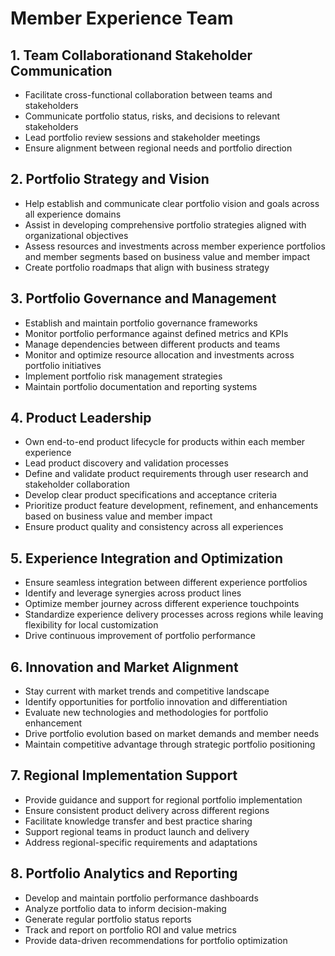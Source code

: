 # Member Experience Team


## 1. Team Collaborationand Stakeholder Communication
- Facilitate cross-functional collaboration between teams and stakeholders
- Communicate portfolio status, risks, and decisions to relevant stakeholders
- Lead portfolio review sessions and stakeholder meetings
- Ensure alignment between regional needs and portfolio direction

## 2. Portfolio Strategy and Vision
- Help establish and communicate clear portfolio vision and goals across all experience domains
- Assist in developing comprehensive portfolio strategies aligned with organizational objectives
- Assess resources and investments across member experience portfolios and member segments based on business value and member impact
- Create portfolio roadmaps that align with business strategy

## 3. Portfolio Governance and Management
- Establish and maintain portfolio governance frameworks
- Monitor portfolio performance against defined metrics and KPIs
- Manage dependencies between different products and teams
- Monitor and optimize resource allocation and investments across portfolio initiatives
- Implement portfolio risk management strategies
- Maintain portfolio documentation and reporting systems

## 4. Product Leadership
- Own end-to-end product lifecycle for products within each member experience
- Lead product discovery and validation processes
- Define and validate product requirements through user research and stakeholder collaboration
- Develop clear product specifications and acceptance criteria
- Prioritize product feature development, refinement, and enhancements based on business value and member impact
- Ensure product quality and consistency across all experiences

## 5. Experience Integration and Optimization
- Ensure seamless integration between different experience portfolios
- Identify and leverage synergies across product lines
- Optimize member journey across different experience touchpoints
- Standardize experience delivery processes across regions while leaving flexibility for local customization
- Drive continuous improvement of portfolio performance

## 6. Innovation and Market Alignment
- Stay current with market trends and competitive landscape
- Identify opportunities for portfolio innovation and differentiation
- Evaluate new technologies and methodologies for portfolio enhancement
- Drive portfolio evolution based on market demands and member needs
- Maintain competitive advantage through strategic portfolio positioning

## 7. Regional Implementation Support
- Provide guidance and support for regional portfolio implementation
- Ensure consistent product delivery across different regions
- Facilitate knowledge transfer and best practice sharing
- Support regional teams in product launch and delivery
- Address regional-specific requirements and adaptations

## 8. Portfolio Analytics and Reporting
- Develop and maintain portfolio performance dashboards
- Analyze portfolio data to inform decision-making
- Generate regular portfolio status reports
- Track and report on portfolio ROI and value metrics
- Provide data-driven recommendations for portfolio optimization